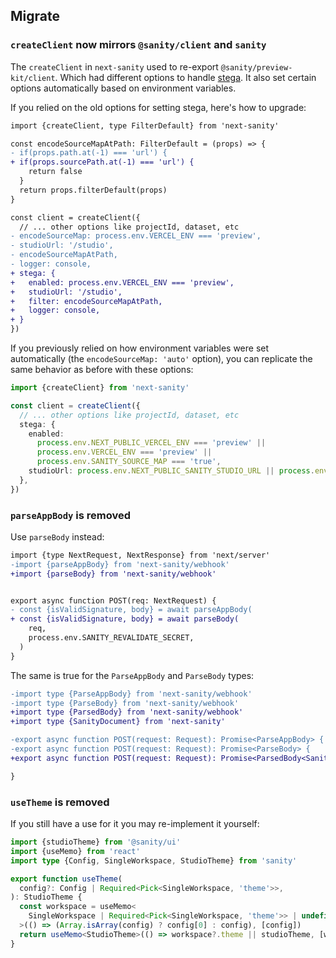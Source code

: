 ## Migrate

### `createClient` now mirrors `@sanity/client` and `sanity`

The `createClient` in `next-sanity` used to re-export `@sanity/preview-kit/client`. Which had different options to handle [stega](https://github.com/sanity-io/client#using-visual-editing-with-steganography).
It also set certain options automatically based on environment variables.

If you relied on the old options for setting stega, here's how to upgrade:

```diff
import {createClient, type FilterDefault} from 'next-sanity'

const encodeSourceMapAtPath: FilterDefault = (props) => {
- if(props.path.at(-1) === 'url') {
+ if(props.sourcePath.at(-1) === 'url') {
    return false
  }
  return props.filterDefault(props)
}

const client = createClient({
  // ... other options like projectId, dataset, etc
- encodeSourceMap: process.env.VERCEL_ENV === 'preview',
- studioUrl: '/studio',
- encodeSourceMapAtPath,
- logger: console,
+ stega: {
+   enabled: process.env.VERCEL_ENV === 'preview',
+   studioUrl: '/studio',
+   filter: encodeSourceMapAtPath,
+   logger: console,
+ }
})
```

If you previously relied on how environment variables were set automatically (the `encodeSourceMap: 'auto'` option), you can replicate the same behavior as before with these options:

```ts
import {createClient} from 'next-sanity'

const client = createClient({
  // ... other options like projectId, dataset, etc
  stega: {
    enabled:
      process.env.NEXT_PUBLIC_VERCEL_ENV === 'preview' ||
      process.env.VERCEL_ENV === 'preview' ||
      process.env.SANITY_SOURCE_MAP === 'true',
    studioUrl: process.env.NEXT_PUBLIC_SANITY_STUDIO_URL || process.env.SANITY_STUDIO_URL,
  },
})
```

### `parseAppBody` is removed

Use `parseBody` instead:

```diff
import {type NextRequest, NextResponse} from 'next/server'
-import {parseAppBody} from 'next-sanity/webhook'
+import {parseBody} from 'next-sanity/webhook'


export async function POST(req: NextRequest) {
- const {isValidSignature, body} = await parseAppBody(
+ const {isValidSignature, body} = await parseBody(
    req,
    process.env.SANITY_REVALIDATE_SECRET,
  )
}
```

The same is true for the `ParseAppBody` and `ParseBody` types:

```diff
-import type {ParseAppBody} from 'next-sanity/webhook'
-import type {ParseBody} from 'next-sanity/webhook'
+import type {ParsedBody} from 'next-sanity/webhook'
+import type {SanityDocument} from 'next-sanity'

-export async function POST(request: Request): Promise<ParseAppBody> {
-export async function POST(request: Request): Promise<ParseBody> {
+export async function POST(request: Request): Promise<ParsedBody<SanityDocument>> {

}
```

### `useTheme` is removed

If you still have a use for it you may re-implement it yourself:

```ts
import {studioTheme} from '@sanity/ui'
import {useMemo} from 'react'
import type {Config, SingleWorkspace, StudioTheme} from 'sanity'

export function useTheme(
  config?: Config | Required<Pick<SingleWorkspace, 'theme'>>,
): StudioTheme {
  const workspace = useMemo<
    SingleWorkspace | Required<Pick<SingleWorkspace, 'theme'>> | undefined
  >(() => (Array.isArray(config) ? config[0] : config), [config])
  return useMemo<StudioTheme>(() => workspace?.theme || studioTheme, [workspace])
}
```
